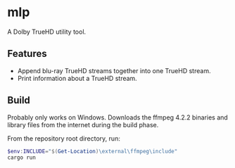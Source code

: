 # mlp

A Dolby TrueHD utility tool.

## Features
* Append blu-ray TrueHD streams together into one TrueHD stream.
* Print information about a TrueHD stream.

## Build
Probably only works on Windows. Downloads the ffmpeg 4.2.2 binaries and library files from the internet during the build phase.

From the repository root directory, run:
```powershell
$env:INCLUDE="$(Get-Location)\external\ffmpeg\include"
cargo run
```
